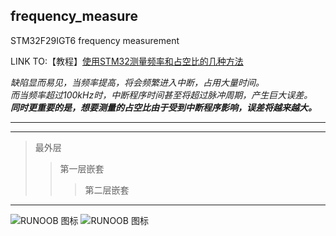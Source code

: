 ## frequency_measure
STM32F29IGT6 frequency measurement


LINK TO:【教程】[使用STM32测量频率和占空比的几种方法](http://www.openedv.com/forum.php?mod=viewthread&tid=82594&highlight=%B2%E2%C1%BF%C6%B5%C2%CA)


*缺陷显而易见，当频率提高，将会频繁进入中断，占用大量时间。*  
_而当频率超过100kHz时，中断程序时间甚至将超过脉冲周期，产生巨大误差。_  
___同时更重要的是，想要测量的占空比由于受到中断程序影响，误差将越来越大。___  
***  
- - -  
> 最外层
> > 第一层嵌套
> > > 第二层嵌套
***
![RUNOOB 图标](http://static.runoob.com/images/runoob-logo.png)
![RUNOOB 图标](http://static.runoob.com/images/runoob-logo.png "RUNOOB")
